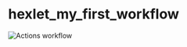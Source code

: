 # hexlet_my_first_workflow

![Actions workflow](https://github.com/Krushovice/hexlet_my_first_workflow/.github/workflows/hello-world.yml/badge.svg)
